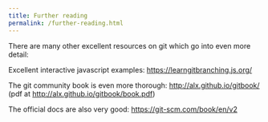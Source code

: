 ```yaml
---
title: Further reading
permalink: /further-reading.html
---
```


There are many other excellent resources on git which go into even more detail:

Excellent interactive javascript examples:
https://learngitbranching.js.org/

The git community book is even more thorough:
http://alx.github.io/gitbook/ (pdf at http://alx.github.io/gitbook/book.pdf)

The official docs are also very good:
https://git-scm.com/book/en/v2
